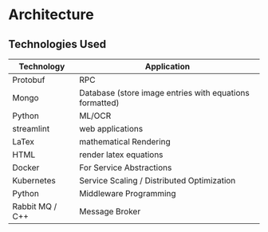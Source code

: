 # Architecture

## Technologies Used

| Technology | Application |
| --- | --- |
| Protobuf | RPC |
| Mongo | Database (store image entries with equations formatted) |
| Python | ML/OCR |
| streamlint | web applications |
| LaTex | mathematical Rendering |
| HTML | render latex equations |
| Docker | For Service Abstractions |
| Kubernetes | Service Scaling / Distributed Optimization |
| Python | Middleware Programming |
| Rabbit MQ / C++ | Message Broker |